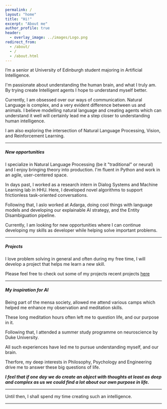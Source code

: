 ```yaml
---
permalink: /
layout: "home"
title: "Hi!"
excerpt: "About me"
author_profile: true
header:
  - overlay_image: ../images/Logo.png
redirect_from: 
  - /about/
  - /
  - /about.html
---
```


I’m a senior at University of Edinburgh student majoring in Artificial Intelligence. 

I'm passionate about understanding the human brain, and what I truly am. By trying create Intelligent agents I hope to understand myself better.

Currently, I am obsessed over our ways of communication.
Natural Language is complex, and a very evident difference between us and animals. I believe modelling natural language and creating agents which can understand it well will certainly lead me a step closer to understanding human intelligence.

I am also exploring the intersection of Natural Language Processing, Vision, and Reinforcement Learning.

---
##### New opportunities

I specialize in Natural Language Processing (be it "traditional" or neural) and I enjoy bringing theory into production. I'm fluent in Python and work in an agile, user-centered space.

In days past, I worked as a research intern in Dialog Systems and Machine Learning lab in HHU. Here, I developed novel algorithms to support frictionless task-oriented conversations.

Following that, I aslo worked at Adarga, doing cool things with language models and developing our explainable AI strategy, and the Entity Disambiguation pipeline.

Currently, I am looking for new opportunities where I can continue developing my skills as developer while helping solve important problems.

---

##### Projects

I love problem solving in general and often during my free time, I will develop a project that helps me learn a new skill. 

Please feel free to check out some of my projects recent projects [here](/portfolio)

---

##### My inspiration for AI

Being part of the mensa society, allowed me attend various camps which helped me enhance my observation and meditation skills.

These long meditation hours often left me to question life, and our purpose in it.

Following that, I attended a summer study programme on neuroscience by Duke University.

All such experiences have led me to pursue understanding myself, and our brain.

Therfore, my deep interests in Philosophy, Psychology and Engineering drive me to answer these big questions of life.

***I feel that if one day we do create an object with thoughts at least as deep and complex as us we could find a lot about our own purpose in life.***

---

Until then, I shall spend my time creating such an intelligence.

---